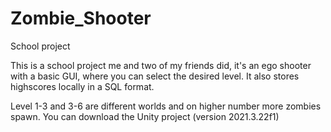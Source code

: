 # Zombie_Shooter
School project

This is a school project me and two of my friends did, it's an ego shooter with a basic GUI, where you can select the desired level. It also stores highscores locally in a SQL format.

Level 1-3 and 3-6 are different worlds and on higher number more zombies spawn.
You can download the Unity project (version 2021.3.22f1)
